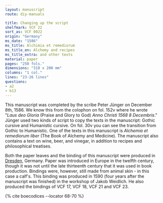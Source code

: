 ```yaml
---
layout: manuscript
route: diy-manuals

title: Changing up the script
shelfmark: VCF 22
sort_as: VCF 0022
origin: "Germany"
ms_date: "1586"
ms_title: Alchimia et remediorum
ms_title_en: Alchemy and recipes
ms_title_extra: and other texts
material: paper
pages: "250 fols."
dimensions: "310 x 200 mm"
columns: "1 col."
lines: "23-26 lines"
questions:
- a2
- b13
---
```


This manuscript was completed by the scribe Peter Jünger on December
8th, 1586. We know this from the colophon on fol. <span data-fol="152v" class="fref">152v</span> where he wrote
"*Laus deo Gloria* (Praise and Glory to God) *Anno Christi 1568 8 Decembris*." Jünger used two kinds of script to copy the texts in the
manuscript: Gothic cursive and Humanistic cursive. On fol. <span data-fol="30v" class="fref">30v</span> you can
see the transition from Gothic to Humanistic. One of the texts in this
manuscript is *Alchemia et remediorum liber* (The Book of Alchemy and
Medicine). The manuscript also contains a text on wine, beer, and
vinegar, in addition to recipes and philosophical treatises.

Both the paper leaves and the binding of this manuscript were produced
in [Dresden](https://en.wikipedia.org/wiki/Dresden), Germany. Paper was
introduced in Europe in the twelfth century, though it was not until the
late thirteenth century that it was used in book production. Bindings
were, however, still made from animal skin - in this case a calf's. This
binding was produced in 1590 (four years after the manuscript was
finished) in the workshop of Jakob Weidlich. He also produced the
bindings of VCF 17, VCF 18, VCF 21 and VCF 23.

{% cite boecodices --locator 68-70 %}